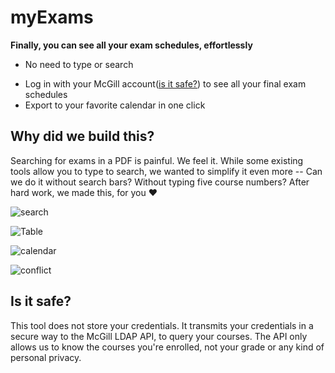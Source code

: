 # myExams
**Finally, you can see all your exam schedules, effortlessly** 

* No need to type or search

- Log in with your McGill account([is it safe?](#is-it-safe)) to see all your final exam schedules
- Export to your favorite calendar in one click

## Why did we build this?
Searching for exams in a PDF is painful. We feel it. While some existing tools allow you to type to search, we wanted to simplify it even more -- Can we do it without search bars? Without typing five course numbers? After hard work, we made this, for you ❤️

![search](https://user-images.githubusercontent.com/8275280/75503527-d4072200-59a3-11ea-91d0-0cbc81188720.png)

![Table](https://user-images.githubusercontent.com/8275280/75503521-d23d5e80-59a3-11ea-8db4-5b222c346e63.png)

![calendar](https://user-images.githubusercontent.com/8275280/75503515-d0739b00-59a3-11ea-8178-87f2b973a94d.png)

![conflict](https://user-images.githubusercontent.com/8275280/75503480-bcc83480-59a3-11ea-917d-72c182b964b6.png)

## Is it safe?

This tool does not store your credentials. It transmits your credentials in a secure way to the McGill LDAP API, to query your courses. The API only allows us to know the courses you're enrolled, not your grade or any kind of personal privacy.